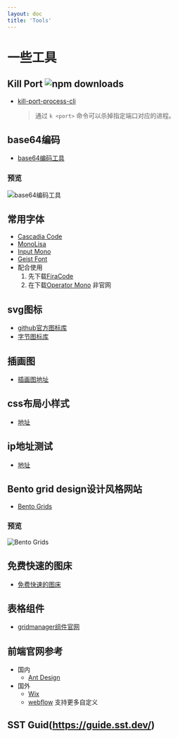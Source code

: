 ```yaml
---
layout: doc
title: 'Tools'
---
```

# 一些工具
## Kill Port ![npm downloads](https://img.shields.io/npm/dt/kill-port-process-cli)
- [kill-port-process-cli](https://github.com/luckfunc/kill-port-process-cli)
  > 通过 `k <port>` 命令可以杀掉指定端口对应的进程。
## base64编码
- [base64编码工具](http://base64.const.site/)
### 预览
  ![base64编码工具](/icons/base64-encode-tool.png)
## 常用字体
- [Cascadia Code](https://github.com/microsoft/cascadia-code)
- [MonoLisa](https://github.com/Eason0210/Monolisa/blob/master/MonoLisa-Regular.ttf)
- [Input Mono](https://input.djr.com/)
- [Geist Font](https://github.com/vercel/geist-font/releases/tag/1.3.0)
- 配合使用
  1. 先下载[FiraCode](https://github.com/tonsky/FiraCode)
  2. 在下载[Operator Mono](https://github.com/beichensky/Font) 非官网
## svg图标
  - [github官方图标库](https://primer.style/octicons)
  - [字节图标库](https://iconpark.oceanengine.com/official)
## 插画图
- [插画图地址](https://undraw.co/illustrations)
## css布局小样式
- [地址](https://uiverse.io/)
## ip地址测试
- [地址](https://ip.skk.moe/)
## Bento grid design设计风格网站
  - [Bento Grids](https://bentogrids.com/)
### 预览
  ![Bento Grids](/icons/bento-design-preview.png)
## 免费快速的图床
- [免费快速的图床](https://tucdn.wpon.cn/)
## 表格组件
- [gridmanager组件官网](https://gridmanager.lovejavascript.com/api/index.html)
## 前端官网参考
  - 国内
    - [Ant Design](https://landing.ant.design/index-cn)
  - 国外
    - [Wix](https://www.wix.com/)
    - [webflow](https://webflow.com/) 支持更多自定义
## SST Guid(https://guide.sst.dev/)
